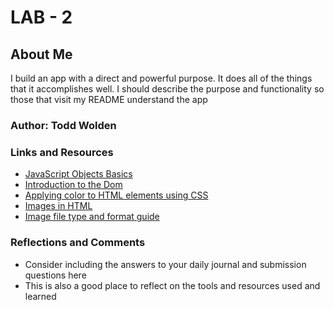 # LAB - 2

## About Me

I build an app with a direct and powerful purpose. It does all of the things that it accomplishes well. I should describe the purpose and functionality so those that visit my README understand the app

### Author: Todd Wolden

### Links and Resources

- [JavaScript Objects Basics](https://developer.mozilla.org/en-US/docs/Learn/JavaScript/Objects/Basics)
- [Introduction to the Dom](https://developer.mozilla.org/en-US/docs/Web/API/Document_Object_Model/Introduction)
- [Applying color to HTML elements using CSS](https://developer.mozilla.org/en-US/docs/Web/CSS/CSS_Colors/Applying_color)
- [Images in HTML](https://developer.mozilla.org/en-US/docs/Learn/HTML/Multimedia_and_embedding/Images_in_HTML)
- [Image file type and format guide](https://developer.mozilla.org/en-US/docs/Web/Media/Formats/Image_types)


### Reflections and Comments

* Consider including the answers to your daily journal and submission questions here
* This is also a good place to reflect on the tools and resources used and learned
